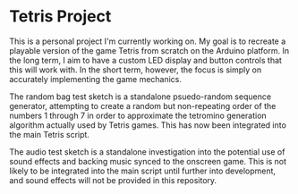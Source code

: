 # Tetris Project
This is a personal project I'm currently working on. My goal is to recreate a playable version of the game Tetris from scratch on the Arduino platform. In the long term, I aim to have a custom LED display and button controls that this will work with. In the short term, however, the focus is simply on accurately implementing the game mechanics. 

The random bag test sketch is a standalone psuedo-random sequence generator, attempting to create a random but non-repeating order of the numbers 1 through 7 in order to approximate the tetromino generation algorithm actually used by Tetris games. This has now been integrated into the main Tetris script. 

The audio test sketch is a standalone investigation into the potential use of sound effects and backing music synced to the onscreen game. This is not likely to be integrated into the main script until further into development, and sound effects will not be provided in this repository.
